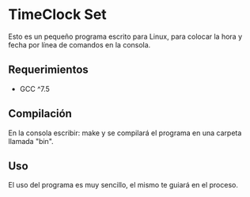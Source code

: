 # TimeClock Set
Esto es un pequeño programa escrito para Linux, para colocar la hora y fecha por línea de comandos en la consola.

## Requerimientos
* GCC ^7.5

## Compilación
En la consola escribir: make y se compilará el programa en una carpeta llamada "bin". 

## Uso
El uso del programa es muy sencillo, el mismo te guiará en el proceso.
